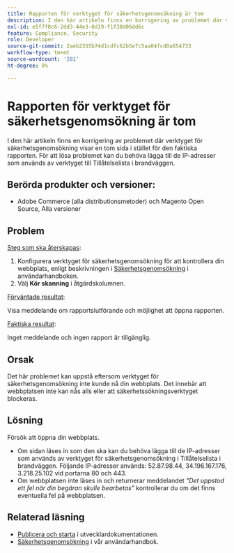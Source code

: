 ```yaml
---
title: Rapporten för verktyget för säkerhetsgenomsökning är tom
description: I den här artikeln finns en korrigering av problemet där verktyget för säkerhetsgenomsökning visar en tom sida i stället för den faktiska rapporten. För att lösa problemet kan du behöva lägga till de IP-adresser som används av verktyget till Tillåtelselista i brandväggen.
exl-id: e5f7f8c6-2dd3-44e3-8d19-f1f38d06dd6c
feature: Compliance, Security
role: Developer
source-git-commit: 2aeb2355b74d1cdfc62b5e7c5aa04fcd0a654733
workflow-type: tm+mt
source-wordcount: '281'
ht-degree: 0%

---
```


# Rapporten för verktyget för säkerhetsgenomsökning är tom

I den här artikeln finns en korrigering av problemet där verktyget för säkerhetsgenomsökning visar en tom sida i stället för den faktiska rapporten. För att lösa problemet kan du behöva lägga till de IP-adresser som används av verktyget till Tillåtelselista i brandväggen.

## Berörda produkter och versioner:

* Adobe Commerce (alla distributionsmetoder) och Magento Open Source, Alla versioner

## Problem

<u>Steg som ska återskapas</u>:

1. Konfigurera verktyget för säkerhetsgenomsökning för att kontrollera din webbplats, enligt beskrivningen i [Säkerhetsgenomsökning](https://experienceleague.adobe.com/en/docs/commerce-admin/systems/security/security-scan) i användarhandboken.
1. Välj **Kör skanning** i åtgärdskolumnen.

<u>Förväntade resultat</u>:

Visa meddelande om rapportslutförande och möjlighet att öppna rapporten.

<u>Faktiska resultat</u>:

Inget meddelande och ingen rapport är tillgänglig.

## Orsak

Det här problemet kan uppstå eftersom verktyget för säkerhetsgenomsökning inte kunde nå din webbplats. Det innebär att webbplatsen inte kan nås alls eller att säkerhetssökningsverktyget blockeras.

## Lösning

Försök att öppna din webbplats.

* Om sidan läses in som den ska kan du behöva lägga till de IP-adresser som används av verktyget för säkerhetsgenomsökning i Tillåtelselista i brandväggen. Följande IP-adresser används: 52.87.98.44, 34.196.167.176, 3.218.25.102 vid portarna 80 och 443.
* Om webbplatsen inte läses in och returnerar meddelandet *&quot;Det uppstod ett fel när din begäran skulle bearbetas&quot;* kontrollerar du om det finns eventuella fel på webbplatsen.

## Relaterad läsning

* [Publicera och starta](https://experienceleague.adobe.com/en/docs/commerce-cloud-service/user-guide/launch/overview) i utvecklardokumentationen.
* [Säkerhetsgenomsökning](https://experienceleague.adobe.com/en/docs/commerce-admin/systems/security/security-scan) i vår användarhandbok.
